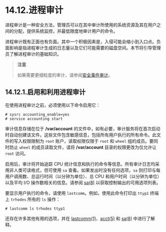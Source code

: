 # 14.12.进程审计

进程审计是一种安全方法，管理员可以在其中审计所使用的系统资源及其在用户之间的分配，提供系统监控，并最低限度地审计用户的命令。

进程审计既有正面也有负面。其中一个积极因素是，入侵可能会缩小到入口点。负面影响是指进程审计生成的日志量以及它们可能需要的磁盘空间。本节将引导管理员了解进程审计的基础知识。

>**注意**
>
>如果需要更细粒度的审计，请参阅[安全事件审计](https://docs.freebsd.org/en/books/handbook/audit/index.html#audit)。

## 14.12.1.启用和利用进程审计

在使用进程审计之前，必须使用以下命令启用它：

```
# sysrc accounting_enable=yes
# service accounting start
```

审计信息存储在位于 **/var/account** 的文件中，如有必要，审计服务将在首次启动时自动创建该文件。这些文件包含敏感信息，包括所有用户执行的所有命令。此文件的写入权限限制为 `root` 账户，读取权限仅限于 `root` 和 `wheel` 组的成员。要同时防止 `wheel` 的成员读取文件，请将 **/var/account** 目录的权限更改为仅允许让 `root` 访问。

启用后，审计将开始追踪 CPU 统计信息和执行的命令等信息。所有审计日志均采用非人类可读格式，但可使用 `sa` 查看。如果发出时没有任何选项，`sa` 则打印与每用户调用数、总运行时间（以分钟为单位）、总 CPU 和用户时间（以分钟为单位）以及平均 I/O 操作数相关的信息。请参阅 [sa(8)](https://www.freebsd.org/cgi/man.cgi?query=sa\&sektion=8\&format=html) 以获取控制输出的可用选项列表。

要显示用户执行的命令，请使用 `lastcomm`。例如，使用此命令打印出 `ttyp1` 终端上 `trhodes` 所有的 `ls` 操作：

```
# lastcomm ls trhodes ttyp1
```

还存在许多其他有用的选项，并在 [lastcomm(1)](https://www.freebsd.org/cgi/man.cgi?query=lastcomm\&sektion=1\&format=html)、[acct(5)](https://www.freebsd.org/cgi/man.cgi?query=acct\&sektion=5\&format=html) 和 [sa(8)](https://www.freebsd.org/cgi/man.cgi?query=sa\&sektion=8\&format=html) 中进行了解释。
